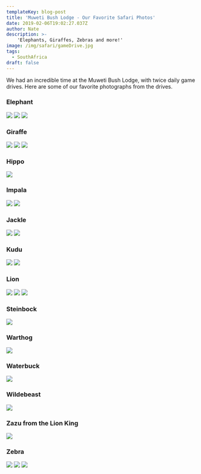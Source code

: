 ```yaml
---
templateKey: blog-post
title: 'Muweti Bush Lodge - Our Favorite Safari Photos'
date: 2019-02-06T19:02:27.037Z
author: Nate
description: >- 
    'Elephants, Giraffes, Zebras and more!'
image: /img/safari/gameDrive.jpg
tags:
  - SouthAfrica
draft: false
---
```

We had an incredible time at the Muweti Bush Lodge, with twice daily game drives. Here are some of our favorite photographs from the drives. 

### Elephant

![](/img/safari/elephantDrinkingWater.jpg)
![](/img/safari/elephantMomAndBaby.jpg)
![](/img/safari/elephantRaiseTrunk.jpg)

### Giraffe

![](/img/safari/giraffeAtSunsetLandscape.jpg)
![](/img/safari/giraffeHeadsAboveTrees.jpg)
![](/img/safari/giraffeTwoAdultAndBaby.jpg)

### Hippo

![](/img/safari/hippos.jpeg)

### Impala

![](/img/safari/impalaButt.jpg)
![](/img/safari/impalaProfile.jpg)

### Jackle

![](/img/safari/jackleAndFood.jpg)
![](/img/safari/jackleyawn.jpg)

### Kudu

![](/img/safari/kuduFighting.jpg)
![](/img/safari/kuduSmile.jpg)

### Lion

![](/img/safari/lionMaleFace.jpg)
![](/img/safari/lionMaleProfile.jpg)
![](/img/safari/lionsGroupColorCorrected.jpg)

### Steinbock

![](/img/safari/steinbockSolo.jpg)

### Warthog

![](/img/safari/warthog.jpg)

### Waterbuck

![](/img/safari/waterbuckFemale.jpg)

### Wildebeast

![](/img/safari/wildebeastProfileLookingAway.jpg)

### Zazu from the Lion King

![](/img/safari/zazu.jpg)

### Zebra

![](/img/safari/zebraAndAdult.jpg)
![](/img/safari/zebraBand1.jpg)
![](/img/safari/zebrasFighting.jpg)

